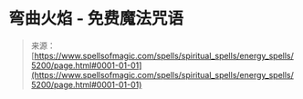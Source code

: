 <!--yml

类别：未分类

日期：2024年06月12日 18:39:15

-->

# 弯曲火焰 - 免费魔法咒语

> 来源：[https://www.spellsofmagic.com/spells/spiritual_spells/energy_spells/5200/page.html#0001-01-01](https://www.spellsofmagic.com/spells/spiritual_spells/energy_spells/5200/page.html#0001-01-01)
